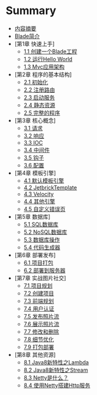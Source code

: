 ﻿# Summary

* [内容摘要](README.md)
* [Blade简介](INTRO.md)
* [第1章 快速上手]
  * [1.1 创建一个Blade工程](chapter1/1.1-create-blade-application.md)
  * [1.2 运行Hello World](chapter1/1.2-run-hello-world.md)
  * [1.3 Mvc应用架构](chapter1/1.3-mvc-web-architecture.md)
* [第2章 程序的基本结构]
  * [2.1 初始化](chapter2/2.1-initialize.md)
  * [2.2 注册路由](chapter2/2.2-register-route.md)
  * [2.3 启动服务](chapter2/2.3-start-server.md)
  * [2.4 静态资源](chapter2/2.4-static-resource.md)
  * [2.5 完整的程序](chapter2/2.5-complete-application.md)
* [第3章 核心概念]
  * [3.1 请求](chapter3/3.1-request.md)
  * [3.2 响应](chapter3/3.2-response.md)
  * [3.3 IOC](chapter3/3.3-ioc.md)
  * [3.4 中间件](chapter3/3.4-middlewares.md)
  * [3.5 钩子](chapter3/3.5-webhook.md)
  * [3.6 配置](chapter3/3.6-config.md)
* [第4章 模板引擎]
  * [4.1 默认模板引擎](chapter4/4.1-default-tempalte.md)
  * [4.2 JetbrickTemplate](chapter4/4.2-jetbrick.md)
  * [4.3 Velocity](chapter4/4.3-velocity.md)
  * [4.4 其他引擎](chapter4/4.4-other.md)
  * [4.5 自定义错误页](chapter4/4.5-custom-error-page.md)
* [第5章 数据库]
  * [5.1 SQL数据库](chapter5/5.1-sql-database.md)
  * [5.2 NoSQL数据库](chapter5/5.2-nosql.md)
  * [5.3 数据库操作](chapter5/5.3-database-opt.md)
  * [5.4 代码生成器](chapter5/5.4-code-generator.md)
* [第6章 部署发布]
  * [6.1 项目打包](chapter6/6.1-package.md)
  * [6.2 部署到服务器](chapter6/6.2-deploy-to-server.md)
* [第7章 实战图片社交]
  * [7.1 项目规划](chapter7/7.1-project-plan.md)
  * [7.2 创建项目](chapter7/7.2-create-project.md)
  * [7.3 前端规划](chapter7/7.3-front-plan.md)
  * [7.4 用户认证](chapter7/7.4-user-auth.md)
  * [7.5 发布照片流](chapter7/7.5-save-photo-feed.md)
  * [7.6 展示照片流](chapter7/7.6-show-photo-feed.md)
  * [7.7 修改和删除](chapter7/7.1-update-delete.md)
  * [7.8 细节优化](chapter7/7.1-optimize.md)
  * [7.9 打包部署](chapter7/7.1-package-deploy.md)
* [第8章 其他资源]
  * [8.1 Java8新特性之Lambda](chapter8/8.1-java8-lambda.md)
  * [8.2 Java8新特性之Stream](chapter8/8.2-java8-stream.md)
  * [8.3 Netty是什么？](chapter8/8.3-what-is-netty.md)
  * [8.4 使用Netty搭建Http服务](chapter8/8.4-use-netty-create-httpserver.md)
